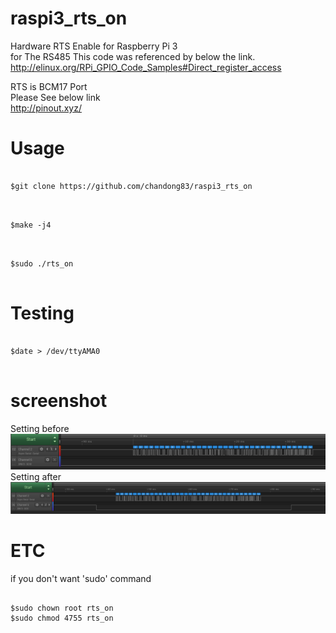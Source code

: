 # raspi3_rts_on



Hardware RTS Enable for Raspberry Pi 3<br>
for The RS485
This code was referenced by below the link.
http://elinux.org/RPi_GPIO_Code_Samples#Direct_register_access

RTS is BCM17 Port <br>
Please See below link <br>
http://pinout.xyz/


Usage
==
<pre>
<code>
$git clone https://github.com/chandong83/raspi3_rts_on
</code>
</pre>

<pre>
<code>
$make -j4
</code>
</pre>

<pre>
<code>
$sudo ./rts_on
</code>
</pre>

Testing
==
<pre>
<code>
$date > /dev/ttyAMA0
</code>
</pre>


screenshot
==
Setting before
![before](./img/screen_before.png)
Setting after
![before](./img/screen_after.png)

ETC
==
if you don't want 'sudo' command
<pre>
<code>
$sudo chown root rts_on
$sudo chmod 4755 rts_on
</code>
</pre>
